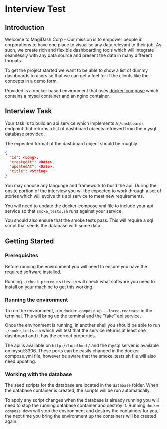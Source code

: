 # Interview Test

## Introduction

Welcome to MagiDash Corp - Our mission is to empower people in corporations to have one place to visualise any data relevant to their job. As such, we create rich and flexible dashboarding tools which will integrate seamlessly with any data source and present the data in many different formats. 

To get the project started we want to be able to show a list of dummy dashboards to users so that we can get a feel for if the clients like the concepts in a demo form.

Provided is a docker based environment that uses [docker-compose](https://docs.docker.com/compose/) which contains a mysql container and an nginx container.

## Interview Task

Your task is to build an api service which implements a `/dashboards` endpoint that returns a list of dashboard objects retrieved from the mysql database provided.

The expected format of the dashboard object should be roughly
```json
{
  "id": <Long>,
  "createdAt": <Date>,
  "updatedAt": <Date>,
  "title": <String>
}
```

You may choose any language and framework to build the api. During the onsite portion of the interview you will be expected to work through a set of stories which will evolve this api service to meet new requirements.

You will need to update the docker-compose.yml file to include your api service so that `smoke_tests.sh` runs against your service.

You should also ensure that the smoke tests pass. This will require a sql script that seeds the database with some data.

## Getting Started

### Prerequisites

Before running the environment you will need to ensure you have the required software installed.

Running `./check_prerequisites.sh` will check what software you need to install on your machine to get this working.

### Running the environment

To run the environment, run `docker-compose up --force-recreate` in the terminal. This will bring up the terminal and the "fake" api service.

Once the environment is running, in another shell you should be able to run `./smoke_tests.sh` which will test that the service returns at least one dashboard and it has the correct properties.

The api is available on `http://localhost/` and the mysql server is available on mysql:3306. These ports can be easily changed in the docker-compose.yml file, however be aware that the smoke_tests.sh file will also need updating.

### Working with the database

The seed scripts for the database are located in the `database` folder. When the database container is created, the
scripts will be run automatically.

To apply any script changes when the database is already running you will need to stop the running database container
and destroy it. Running `docker-compose down` will stop the environment and destroy the containers for you, the next
time you bring the environment up the containers will be created again.
